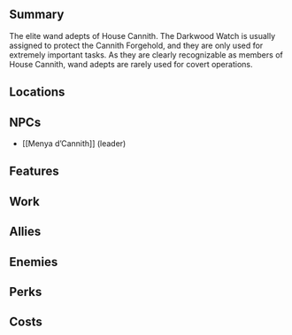 ## Summary
The elite wand adepts of House Cannith. The Darkwood Watch is usually assigned to protect the Cannith Forgehold, and they are only used for extremely important tasks. As they are clearly recognizable as members of House Cannith, wand adepts are rarely used for covert operations.

## Locations

## NPCs
- [[Menya d’Cannith]] (leader)

## Features

## Work

## Allies

## Enemies

## Perks

## Costs